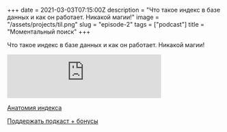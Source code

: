 +++
date = 2021-03-03T07:15:00Z
description = "Что такое индекс в базе данных и как он работает. Никакой магии!"
image = "/assets/projects/til.png"
slug = "episode-2"
tags = ["podcast"]
title = "Моментальный поиск"
+++

Что такое индекс в базе данных и как он работает. Никакой магии!

<iframe src="https://anchor.fm/nalgeon/embed/episodes/ep-er9i8l" height="102px" width="360px" frameborder="0" scrolling="no"></iframe>

[Анатомия индекса](https://use-the-index-luke.com/sql/anatomy)

[Поддержать подкаст + бонусы](https://www.patreon.com/nalgeon)



